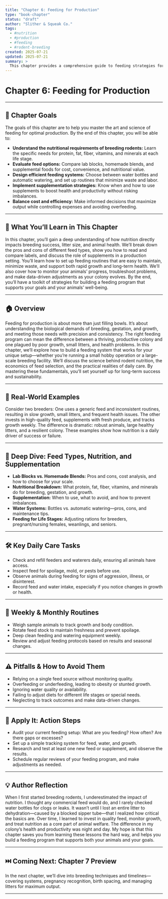```yaml
---
title: "Chapter 6: Feeding for Production"
type: "book-chapter"
status: "draft"
author: "Slither & Squeak Co."
tags:
  - #nutrition
  - #production
  - #feeding
  - #rodent-breeding
created: 2025-07-21
updated: 2025-07-21
summary: >
  This chapter provides a comprehensive guide to feeding strategies for maximum production, including nutritional requirements, feed types, supplementation, and cost efficiency for breeding rodents.
---
```


# Chapter 6: Feeding for Production

---

## 🎯 Chapter Goals

The goals of this chapter are to help you master the art and science of feeding for optimal production. By the end of this chapter, you will be able to:

- **Understand the nutritional requirements of breeding rodents:** Learn the specific needs for protein, fat, fiber, vitamins, and minerals at each life stage.
- **Evaluate feed options:** Compare lab blocks, homemade blends, and supplemental foods for cost, convenience, and nutritional value.
- **Design efficient feeding systems:** Choose between water bottles and automatic watering, and set up routines that minimize waste and labor.
- **Implement supplementation strategies:** Know when and how to use supplements to boost health and productivity without risking imbalances.
- **Balance cost and efficiency:** Make informed decisions that maximize output while controlling expenses and avoiding overfeeding.

---

## 📘 What You’ll Learn in This Chapter

In this chapter, you’ll gain a deep understanding of how nutrition directly impacts breeding success, litter size, and animal health. We’ll break down the pros and cons of different feed types, show you how to read and compare labels, and discuss the role of supplements in a production setting. You’ll learn how to set up feeding routines that are easy to maintain, minimize waste, and support both rapid growth and long-term health. We’ll also cover how to monitor your animals’ progress, troubleshoot problems, and make data-driven adjustments as your colony evolves. By the end, you’ll have a toolkit of strategies for building a feeding program that supports your goals and your animals’ well-being.

---

## 🏠 Overview

Feeding for production is about more than just filling bowls. It’s about understanding the biological demands of breeding, gestation, and growth, and meeting those needs with precision and consistency. The right feeding program can mean the difference between a thriving, productive colony and one plagued by poor growth, small litters, and health problems. In this chapter, we’ll explore how to build a feeding system that works for your unique setup—whether you’re running a small hobby operation or a large-scale breeding facility. We’ll discuss the science behind rodent nutrition, the economics of feed selection, and the practical realities of daily care. By mastering these fundamentals, you’ll set yourself up for long-term success and sustainability.

---

## 🐹 Real-World Examples

Consider two breeders: One uses a generic feed and inconsistent routines, resulting in slow growth, small litters, and frequent health issues. The other invests in high-quality feed, supplements with fresh produce, and tracks growth weekly. The difference is dramatic: robust animals, large healthy litters, and a resilient colony. These examples show how nutrition is a daily driver of success or failure.

---

## 🔬 Deep Dive: Feed Types, Nutrition, and Supplementation

- **Lab Blocks vs. Homemade Blends:** Pros and cons, cost analysis, and how to choose for your scale.
- **Nutritional Breakdown:** What protein, fat, fiber, vitamins, and minerals do for breeding, gestation, and growth.
- **Supplementation:** When to use, what to avoid, and how to prevent imbalances.
- **Water Systems:** Bottles vs. automatic watering—pros, cons, and maintenance tips.
- **Feeding for Life Stages:** Adjusting rations for breeders, pregnant/nursing females, weanlings, and seniors.

---

## 🛠️ Key Daily Care Tasks

- Check and refill feeders and waterers daily, ensuring all animals have access.
- Inspect feed for spoilage, mold, or pests before use.
- Observe animals during feeding for signs of aggression, illness, or disinterest.
- Record feed and water intake, especially if you notice changes in growth or health.

---

## 📅 Weekly & Monthly Routines

- Weigh sample animals to track growth and body condition.
- Rotate feed stock to maintain freshness and prevent spoilage.
- Deep clean feeding and watering equipment weekly.
- Review and adjust feeding protocols based on results and seasonal changes.

---

## ⚠️ Pitfalls & How to Avoid Them

- Relying on a single feed source without monitoring quality.
- Overfeeding or underfeeding, leading to obesity or stunted growth.
- Ignoring water quality or availability.
- Failing to adjust diets for different life stages or special needs.
- Neglecting to track outcomes and make data-driven changes.

---

## 📝 Apply It: Action Steps

- Audit your current feeding setup: What are you feeding? How often? Are there gaps or excesses?
- Set up a simple tracking system for feed, water, and growth.
- Research and test at least one new feed or supplement, and observe the results.
- Schedule regular reviews of your feeding program, and make adjustments as needed.

---

## 💡 Author Reflection

When I first started breeding rodents, I underestimated the impact of nutrition. I thought any commercial feed would do, and I rarely checked water bottles for clogs or leaks. It wasn’t until I lost an entire litter to dehydration—caused by a blocked sipper tube—that I realized how critical the basics are. Over time, I learned to invest in quality feed, monitor growth, and treat nutrition as a core part of animal welfare. The difference in my colony’s health and productivity was night and day. My hope is that this chapter saves you from learning these lessons the hard way, and helps you build a feeding program that supports both your animals and your goals.

---

## ⏭️ Coming Next: Chapter 7 Preview

In the next chapter, we’ll dive into breeding techniques and timelines—covering systems, pregnancy recognition, birth spacing, and managing litters for maximum output.

---
